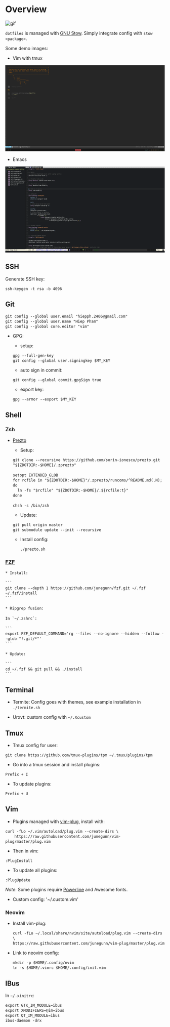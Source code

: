 # Overview


![gif](https://thumbs.gfycat.com/AlarmingCoordinatedEarwig-max-1mb.gif)

`dotfiles` is managed with [GNU Stow](https://www.gnu.org/software/stow/manual/stow.html).
Simply integrate config with `stow <package>`.

Some demo images:

+ Vim with tmux

![vim](misc/vim.png)

+ Emacs

![emacs](misc/emacs.png)


## SSH

Generate SSH key:

```
ssh-keygen -t rsa -b 4096
```


## Git

```
git config --global user.email "hiepph.2406@gmail.com"
git config --global user.name "Hiep Pham"
git config --global core.editor "vim"
```

+ GPG:

    + setup:
    ```
    gpg --full-gen-key
    git config --global user.signingkey $MY_KEY
    ```

    + auto sign in commit:

    ```
    git config --global commit.gpgSign true
    ```

    + export key:

    ```
    gpg --armor --export $MY_KEY
    ```


## Shell

### Zsh

* [Prezto](https://github.com/sorin-ionescu/prezto)

    + Setup:

    ```
    git clone --recursive https://github.com/sorin-ionescu/prezto.git "${ZDOTDIR:-$HOME}/.zprezto"

    setopt EXTENDED_GLOB
    for rcfile in "${ZDOTDIR:-$HOME}"/.zprezto/runcoms/^README.md(.N); do
      ln -fs "$rcfile" "${ZDOTDIR:-$HOME}/.${rcfile:t}"
    done

    chsh -s /bin/zsh
    ```

    + Update:

    ```
    git pull origin master
    git submodule update --init --recursive
    ```

    + Install config:

        ```
        ./prezto.sh
        ```


### [FZF](https://github.com/junegunn/fzf.git)

    * Install:

    ```
    git clone --depth 1 https://github.com/junegunn/fzf.git ~/.fzf
    ~/.fzf/install
    ```

    * Ripgrep fusion:

    In `~/.zshrc`:

    ```
    export FZF_DEFAULT_COMMAND='rg --files --no-ignore --hidden --follow --glob "!.git/*"'
    ```

    * Update:

    ```
    cd ~/.fzf && git pull && ./install
    ```


## Terminal

+ Termite: Config goes with themes, see example installation in `./termite.sh`

+ Urxvt: custom config with `~/.Xcustom`


## Tmux

+ Tmux config for user:

```
git clone https://github.com/tmux-plugins/tpm ~/.tmux/plugins/tpm
```

+ Go into a tmux session and install plugins:

```
Prefix + I
```

+ To update plugins:

```
Prefix + U
```


## Vim

+ Plugins managed with [vim-plug](https://github.com/junegunn/vim-plug#installation), install with:

```
curl -fLo ~/.vim/autoload/plug.vim --create-dirs \
    https://raw.githubusercontent.com/junegunn/vim-plug/master/plug.vim
```

+ Then in vim:

```
:PlugInstall
```

+ To update all plugins:

```
:PlugUpdate
```

*Note*: Some plugins require [Powerline](https://github.com/powerline/fonts) and Awesome fonts.


+ Custom config: '~/.custom.vim'


### Neovim

+ Install vim-plug:

    ```
    curl -fLo ~/.local/share/nvim/site/autoload/plug.vim --create-dirs \
    https://raw.githubusercontent.com/junegunn/vim-plug/master/plug.vim
    ```

+ Link to neovim config:

    ```
    mkdir -p $HOME/.config/nvim
    ln -s $HOME/.vimrc $HOME/.config/init.vim
    ```

## IBus

In `~/.xinitrc`:

```
export GTK_IM_MODULE=ibus
export XMODIFIERS=@im=ibus
export QT_IM_MODULE=ibus
ibus-daemon -drx
```
